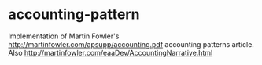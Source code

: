 # accounting-pattern
Implementation of Martin Fowler's http://martinfowler.com/apsupp/accounting.pdf accounting patterns article. Also http://martinfowler.com/eaaDev/AccountingNarrative.html

